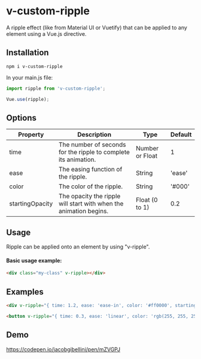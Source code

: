 # v-custom-ripple
A ripple effect (like from Material UI or Vuetify) that can be applied to any element using a Vue.js directive.

## Installation
```
npm i v-custom-ripple
```
In your main.js file:
```javascript
import ripple from 'v-custom-ripple';

Vue.use(ripple);
```

## Options

|  Property |  Description | Type  | Default  |
|-----------|--------------|-------|----------|
| time  | The number of seconds for the ripple to complete its animation.  | Number or Float  | 1  |
|  ease |  The easing function of the ripple. | String  |  'ease' |
| color  |  The color of the ripple. | String  |  '#000' |
| startingOpacity  | The opacity the ripple will start with when the animation begins.  | Float (0 to 1)  |  0.2 |

## Usage
Ripple can be applied onto an element by using "v-ripple".

#### Basic usage example:

```html
<div class="my-class" v-ripple></div>
```

## Examples
```html
<div v-ripple="{ time: 1.2, ease: 'ease-in', color: '#ff0000', startingOpacity: 0.5 }"></div>
```

```html
<button v-ripple="{ time: 0.3, ease: 'linear', color: 'rgb(255, 255, 255)' }"></button>
```
## Demo
https://codepen.io/jacobgibellini/pen/mZVGPJ
